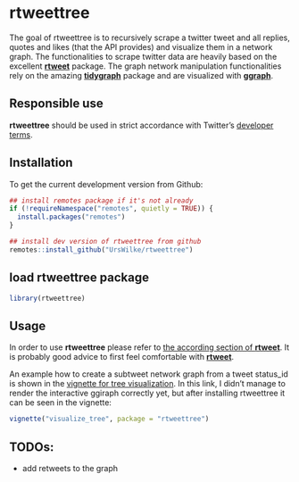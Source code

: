 
<!-- README.md is generated from README.Rmd. Please edit that file -->

# rtweettree

<!-- badges: start -->
<!-- badges: end -->

The goal of rtweettree is to recursively scrape a twitter tweet and all
replies, quotes and likes (that the API provides) and visualize them in
a network graph. The functionalities to scrape twitter data are heavily
based on the excellent [**rtweet**](https://github.com/ropensci/rtweet)
package. The graph network manipulation functionalities rely on the
amazing [**tidygraph**](https://github.com/thomasp85/tidygraph) package
and are visualized with
[**ggraph**](https://github.com/thomasp85/ggraph).

## Responsible use

**rtweettree** should be used in strict accordance with Twitter’s
[developer
terms](https://developer.twitter.com/en/developer-terms/more-on-restricted-use-cases).

## Installation

To get the current development version from Github:

``` r
## install remotes package if it's not already
if (!requireNamespace("remotes", quietly = TRUE)) {
  install.packages("remotes")
}

## install dev version of rtweettree from github
remotes::install_github("UrsWilke/rtweettree")
```

## load rtweettree package

``` r
library(rtweettree)
```

## Usage

In order to use **rtweettree** please refer to [the according section of
**rtweet**](https://github.com/ropensci/rtweet#usage). It is probably
good advice to first feel comfortable with
[**rtweet**](https://github.com/ropensci/rtweet).

An example how to create a subtweet network graph from a tweet
status\_id is shown in the [vignette for tree
visualization](articles/visualize_tree.html). In this link, I didn’t
manage to render the interactive ggiraph correctly yet, but after
installing rtweettree it can be seen in the vignette:

``` r
vignette("visualize_tree", package = "rtweettree")
```

## TODOs:

-   add retweets to the graph
